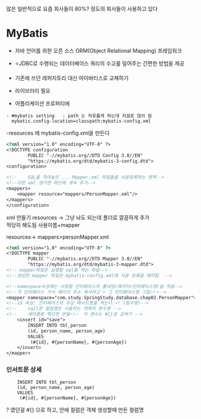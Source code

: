 
많은 일반적으로 요즘 회사들이 
80%? 정도의 회사들이 사용하고 있다

# MyBatis
-  자바 언어를 위한 오픈 소스 ORM(Object Relational Mapping) 프레임워크
- ⭐️JDBC로 수행되는 데이터베이스 쿼리의 수고를 덜어주는 간편한 방법을 제공

- 기존에 쓰던 레퍼지토리 대신 마이바티스로 교체하기
- 라이브러리 필요
- 어플리케이션 프로퍼티에
```
- #mybatis setting   : path 는 자유롭게 하는데 저걸로 많이 씀
  mybatis.config-location=classpath:mybatis-config.xml
```
-resources 에 mybatis-config.xml을 만든다
```dtd
<?xml version="1.0" encoding="UTF-8" ?>
<!DOCTYPE configuration
        PUBLIC "-//mybatis.org//DTD Config 3.0//EN"
        "https://mybatis.org/dtd/mybatis-3-config.dtd">
<configuration>

<!--    SQL을 적어놓은 ... Mapper.xml 파일들을 사용등록하는 영역-->
<!--다른 xml 생기면 하단에 계속 추가-->
<mappers>
    <mapper resource="mappers/PersonMapper.xml"/>
</mappers>
</configuration>

```

xml 만들기
resources -> 그냥 놔도 되는데 폴더로 깔끔하게 추가  
적당히 해도됨
사용이름+mapper

resources-> mappers>personMapper.xml
```dtd
<?xml version="1.0" encoding="UTF-8" ?>
<!DOCTYPE mapper
        PUBLIC "-//mybatis.org//DTD Mapper 3.0//EN"
        "https://mybatis.org/dtd/mybatis-3-mapper.dtd">
<!-- mapper파일은 실행할 sql을 적는 파일-->
<!--생성한 mapper 파일은 mybatis-config.xml에 사용 등록을 해야함. -->

<!--namespace속성에는 사용할 인터페이스의 풀네임(패키지+인터페이스명)을 적음-->
<!--각 인터페이스 가서 패키지 주소 복사하고 + 그 인터페이스명 기입~!⭐️-->
<mapper namespace="com.study.SpringStudy.database.chap02.PersonMapper">
<!--id 속성: 인터페이스의 추상 메서드명을 적는다.~! (함수명)-->
<!--    sqll문 컬럼명은 사용하는 객체의 변수명 -->
<!--    세미클론 찍으면 안됨~!~  각 변수는 #{}로 감싸기 -->
    <insert id="save">
        INSERT INTO tbl_person
        (id, person_name, person_age)
        VALUES
         (#{id}, #{personName}, #{personAge})
    </insert>
</mapper>
```

### 인서트문 상세
        INSERT INTO tbl_person
        (id, person_name, person_age)
        VALUES
         (#{id}, #{personName}, #{personAge})

? 였던걸 #{} 으로 하고, 안에 컬럼은 객체 생성할때 만든 컬럼명

